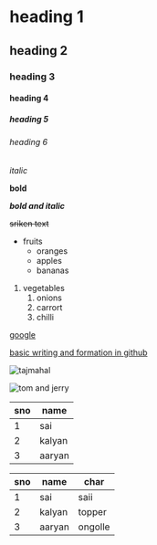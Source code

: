 # heading 1
## heading 2
### heading 3
#### heading 4
##### heading 5
###### heading 6

*italic*

**bold**

***bold and italic***

~~sriken text~~

* fruits
  * oranges
  * apples
  * bananas
 
1. vegetables
    1. onions
    2. carrort
    3. chilli


[google](https://www.google.com/)

[basic writing and formation  in github](https://docs.github.com/en/github/writing-on-github/getting-started-with-writing-and-formatting-on-github/basic-writing-and-formatting-syntax)



![tajmahal](https://th-thumbnailer.cdn-si-edu.com/NaExfGA1op64-UvPUjYE5ZqCefk=/fit-in/1600x0/filters:focal(1471x1061:1472x1062)/https://tf-cmsv2-smithsonianmag-media.s3.amazonaws.com/filer/b6/30/b630b48b-7344-4661-9264-186b70531bdc/istock-478831658.jpg)

![tom and jerry](https://i1.wp.com/media.premiumtimesng.com/wp-content/files/2020/04/Tom-and-Jerry-e1587475883217.jpg?resize=800%2C570&ssl=1-light-mode-only)

sno | name
---- | ----
1 | sai
2 | kalyan
3 | aaryan


sno | name | char
---- | ---- | ----
1 | sai | saii
2 | kalyan | topper
3 | aaryan |  ongolle
